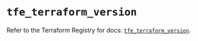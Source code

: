 # `tfe_terraform_version`

Refer to the Terraform Registry for docs: [`tfe_terraform_version`](https://registry.terraform.io/providers/hashicorp/tfe/0.57.1/docs/resources/terraform_version).
